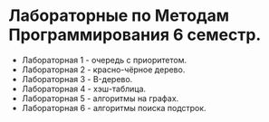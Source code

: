 # Лабораторные по Методам Программирования 6 семестр.

- Лабораторная 1 - очередь с приоритетом.
- Лабораторная 2 - красно-чёрное дерево.
- Лабораторная 3 - B-дерево.
- Лабораторная 4 - хэш-таблица.
- Лабораторная 5 - алгоритмы на графах.
- Лабораторная 6 - алгоритмы поиска подстрок.